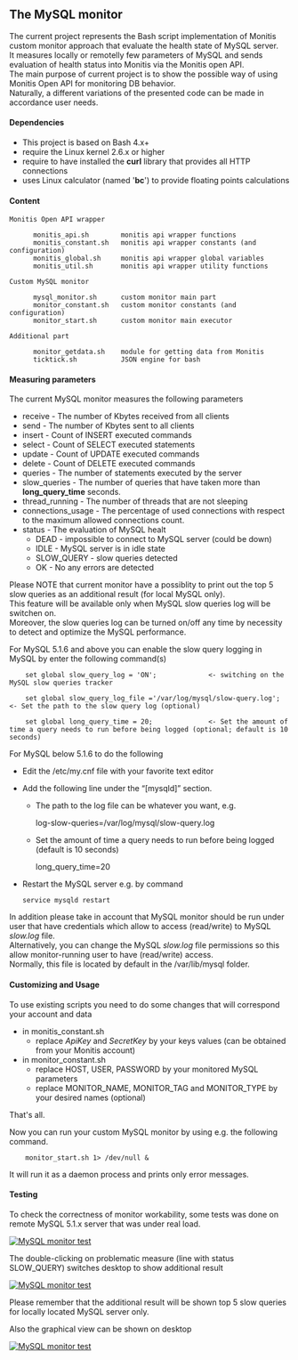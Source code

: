 ## The MySQL monitor ##

The current project represents the Bash script implementation of Monitis custom monitor approach that evaluate the health state of MySQL server.  
It measures locally or remotelly few parameters of MySQL and sends evaluation of health status into Monitis via the Monitis open API.  
The main purpose of current project is to show the possible way of using Monitis Open API for monitoring DB behavior.  
Naturally, a different variations of the presented code can be made in accordance user needs.  

#### Dependencies

  - This project is based on Bash 4.x+  
  - require the Linux kernel 2.6.x or higher  
  - require to have installed the __curl__ library that provides all HTTP connections  
  - uses Linux calculator (named '__bc__') to provide floating points calculations  

#### Content  

    Monitis Open API wrapper

          monitis_api.sh        monitis api wrapper functions  
          monitis_constant.sh   monitis api wrapper constants (and configuration)  
          monitis_global.sh     monitis api wrapper global variables  
          monitis_util.sh       monitis api wrapper utility functions  

    Custom MySQL monitor  

          mysql_monitor.sh      custom monitor main part  
          monitor_constant.sh   custom monitor constants (and configuration)  
          monitor_start.sh      custom monitor main executor 
 
    Additional part  

          monitor_getdata.sh    module for getting data from Monitis
          ticktick.sh           JSON engine for bash

#### Measuring parameters

The current MySQL monitor measures the following parameters  

   - receive - The number of Kbytes received from all clients
   - send - The number of Kbytes sent to all clients
   - insert - Count of INSERT executed commands
   - select - Count of SELECT executed statements 
   - update - Count of UPDATE executed commands
   - delete - Count of DELETE executed commands
   - queries - The number of statements executed by the server
   - slow_queries - The number of queries that have taken more than __long_query_time__ seconds.
   - thread_running - The number of threads that are not sleeping
   - connections_usage - The percentage of used connections with respect to the maximum allowed connections count.
   - status - The evaluation of MySQL healt
      - DEAD - impossible to connect to MySQL server (could be down)
      - IDLE - MySQL server is in idle state
      - SLOW_QUERY - slow queries detected
      - OK - No any errors are detected
 
Please NOTE that current monitor have a possiblity to print out the top 5 slow queries as an additional result (for local MySQL only).  
This feature will be available only when MySQL slow queries log will be switchen on.  
Moreover, the slow queries log can be turned on/off any time by necessity to detect and optimize the MySQL performance.

  For MySQL 5.1.6 and above you can enable the slow query logging in MySQL by enter the following command(s)

        set global slow_query_log = 'ON';             <- switching on the MySQL slow queries tracker
        
        set global slow_query_log_file ='/var/log/mysql/slow-query.log';  <- Set the path to the slow query log (optional)

        set global long_query_time = 20;              <- Set the amount of time a query needs to run before being logged (optional; default is 10 seconds)
     
  For MySQL below 5.1.6 to do the following

  - Edit the /etc/my.cnf file with your favorite text editor
  - Add the following line under the “[mysqld]” section. 
     - The path to the log file can be whatever you want, e.g.  
        
        log-slow-queries=/var/log/mysql/slow-query.log

     - Set the amount of time a query needs to run before being logged (default is 10 seconds)  

        long_query_time=20     

  - Restart the MySQL server e.g. by command  

        service mysqld restart

In addition please take in account that MySQL monitor should be run under user that have credentials which allow to access (read/write) to MySQL _slow.log_ file.  
Alternatively, you can change the MySQL _slow.log_ file permissions so this allow monitor-running user to have (read/write) access.  
Normally, this file is located by default in the /var/lib/mysql folder.  

#### Customizing and Usage 

To use existing scripts you need to do some changes that will correspond your account and data  

  - in monitis_constant.sh  
     - replace _ApiKey_ and _SecretKey_ by your keys values (can be obtained from your Monitis account)
  - in monitor_constant.sh   
     - replace HOST, USER, PASSWORD by your monitored MySQL parameters  
     - replace MONITOR_NAME, MONITOR_TAG and MONITOR_TYPE by your desired names (optional)  

That's all.  

Now you can run your custom MySQL monitor by using e.g. the following command.  

        monitor_start.sh 1> /dev/null &

It will run it as a daemon process and prints only error messages.

#### Testing 

To check the correctness of monitor workability, some tests was done on remote MySQL 5.1.x server that was under real load.

<a href="http://i.imgur.com/ZigHJ"><img src="http://i.imgur.com/ZigHJ.png" title="MySQL monitor test" /></a>

The double-clicking on problematic measure (line with status SLOW_QUERY) switches desktop to show additional result

<a href="http://i.imgur.com/wRoeR"><img src="http://i.imgur.com/wRoeR.png" title="MySQL monitor test" /></a>

Please remember that the additional result will be shown top 5 slow queries for locally located MySQL server only.

Also the graphical view can be shown on desktop

<a href="http://i.imgur.com/xomee"><img src="http://i.imgur.com/xomee.png" title="MySQL monitor test" /></a>



